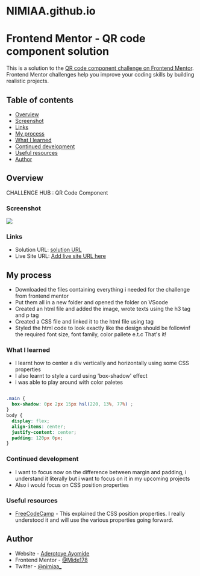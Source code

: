 # NIMIAA.github.io
# Frontend Mentor - QR code component solution

This is a solution to the [QR code component challenge on Frontend Mentor](https://www.frontendmentor.io/challenges/qr-code-component-iux_sIO_H). Frontend Mentor challenges help you improve your coding skills by building realistic projects. 

## Table of contents

- [Overview](#overview)
- [Screenshot](#screenshot)
- [Links](#links)
- [My process](#my-process)
- [What I learned](#what-i-learned)
- [Continued development](#continued-development)
- [Useful resources](#useful-resources)
- [Author](#author)

## Overview

CHALLENGE HUB : QR Code Component

### Screenshot

![](./screenshot.jpg)

### Links

- Solution URL: [solution URL](https://your-solution-url.com)
- Live Site URL: [Add live site URL here](https://your-live-site-url.com)

## My process 
- Downloaded the files containing everything i needed for the challenge from frontend mentor
- Put them all in a new folder and opened the folder on VScode
- Created an html file and added the image, wrote texts using the h3 tag and p tag
- Created a CSS file and linked it to the html file using <link> tag
- Styled the html code to look exactly like the design should be followinf the required font size, font family, color pallete e.t.c That's it!


### What I learned
- I learnt how to center a div vertically and horizontally using some CSS properties
- I also learnt to style a card using 'box-shadow' effect
- i was able to play around with color paletes   

```css

.main {
  box-shadow: 0px 2px 15px hsl(220, 13%, 77%) ;
}
body {
  display: flex;
  align-items: center;
  justify-content: center;
  padding: 120px 0px;
}

```
### Continued development

- I want to focus now on the difference between margin and padding, i understand it literally but i want to focus on it in my upcoming projects
- Also i would focus on CSS position properties 

### Useful resources

- [FreeCodeCamp](https://www.freecodecamp.org) - This explained the CSS position properties. I really understood it and will use the various properties going forward.

## Author

- Website - [Aderotoye Ayomide](https://www.your-site.com)
- Frontend Mentor - [@Mide178](https://www.frontendmentor.io/profile/Mide178)
- Twitter - [@nimiaa_](https://www.twitter.com/nimiaa_)


